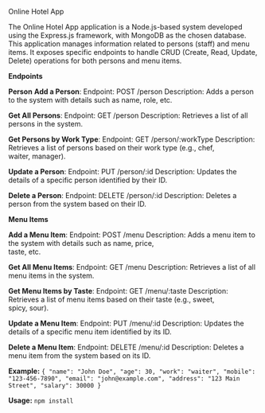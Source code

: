 Online Hotel App

The Online Hotel App application is a Node.js-based system developed using the Express.js framework, with MongoDB as the chosen database. This application manages information related to persons (staff) and menu items. It exposes specific endpoints to handle CRUD (Create, Read, Update, Delete) operations for both persons and menu items.

**Endpoints**

**Person**
**Add a Person**:
   Endpoint: POST /person
   Description: Adds a person to the system with details such as name, role, etc.

**Get All Persons**:
   Endpoint: GET /person
   Description: Retrieves a list of all persons in the system.
   
**Get Persons by Work Type**:
    Endpoint: GET /person/:workType
    Description: Retrieves a list of persons based on their work type (e.g., chef,         
    waiter, manager).
    
**Update a Person**:
    Endpoint: PUT /person/:id
    Description: Updates the details of a specific person identified by their ID.
    
**Delete a Person**:
    Endpoint: DELETE /person/:id
    Description: Deletes a person from the system based on their ID.

**Menu Items**

 **Add a Menu Item**:
     Endpoint: POST /menu
     Description: Adds a menu item to the system with details such as name, price,          
     taste, etc.

 **Get All Menu Items**:
     Endpoint: GET /menu
     Description: Retrieves a list of all menu items in the system.

 **Get Menu Items by Taste**:
     Endpoint: GET /menu/:taste
     Description: Retrieves a list of menu items based on their taste (e.g., sweet,         
     spicy, sour).

**Update a Menu Item**:
    Endpoint: PUT /menu/:id
    Description: Updates the details of a specific menu item identified by its ID.

**Delete a Menu Item**:
    Endpoint: DELETE /menu/:id
    Description: Deletes a menu item from the system based on its ID.

**Example:**
`{
  "name": "John Doe",
  "age": 30,
  "work": "waiter",
  "mobile": "123-456-7890",
  "email": "john@example.com",
  "address": "123 Main Street",
  "salary": 30000
  }`

**Usage:**
`npm install`


    

